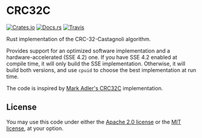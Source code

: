# CRC32C

[![Crates.io](https://img.shields.io/crates/v/crc32c.svg)](https://crates.io/crates/crc32c)
[![Docs.rs](https://docs.rs/crc32c/badge.svg)](https://docs.rs/crc32c/)
[![Travis](https://travis-ci.org/zowens/crc32c.svg?branch=master)](https://travis-ci.org/zowens/crc32c/)

Rust implementation of the CRC-32-Castagnoli algorithm.

Provides support for an optimized software implementation and a hardware-accelerated (SSE 4.2) one.
If you have SSE 4.2 enabled at compile time, it will only build the SSE implementation.
Otherwise, it will build both versions, and use `cpuid` to choose the best implementation at run time.

The code is inspired by [Mark Adler's CRC32C](https://stackoverflow.com/questions/17645167/) implementation.

## License
You may use this code under either the [Apache 2.0 license](https://www.apache.org/licenses/LICENSE-2.0)
or the [MIT license](https://opensource.org/licenses/MIT), at your option.
